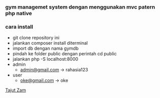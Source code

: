 ### gym managemet system dengan menggunakan mvc patern php native

### cara install
-  git clone repository ini
-  jalankan composer install diterminal
-  import db dengan nama gymdb
-  pindah ke folder public dengan perintah cd public
-  jalankan php -S localhost:8000
- admin
    - admin@gmail.com -> rahasia123
- user
    - oke@gmail.com -> oke

[Tajut Zam](https://github.com/tajutzam)
